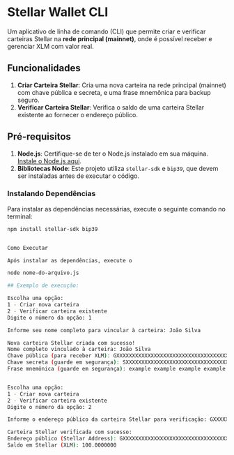 # Stellar Wallet CLI

Um aplicativo de linha de comando (CLI) que permite criar e verificar carteiras Stellar na **rede principal (mainnet)**, onde é possível receber e gerenciar XLM com valor real. 

## Funcionalidades
1. **Criar Carteira Stellar**: Cria uma nova carteira na rede principal (mainnet) com chave pública e secreta, e uma frase mnemônica para backup seguro.
2. **Verificar Carteira Stellar**: Verifica o saldo de uma carteira Stellar existente ao fornecer o endereço público.

## Pré-requisitos
1. **Node.js**: Certifique-se de ter o Node.js instalado em sua máquina. [Instale o Node.js aqui](https://nodejs.org/).
2. **Bibliotecas Node**: Este projeto utiliza `stellar-sdk` e `bip39`, que devem ser instaladas antes de executar o código.

### Instalando Dependências
Para instalar as dependências necessárias, execute o seguinte comando no terminal:


```bash
npm install stellar-sdk bip39


Como Executar

Após instalar as dependências, execute o

node nome-do-arquivo.js

## Exemplo de execução:

Escolha uma opção:
1 - Criar nova carteira
2 - Verificar carteira existente
Digite o número da opção: 1

Informe seu nome completo para vincular à carteira: João Silva

Nova carteira Stellar criada com sucesso!
Nome completo vinculado à carteira: João Silva
Chave pública (para receber XLM): GXXXXXXXXXXXXXXXXXXXXXXXXXXXXXXXXXXXXXXXXXX
Chave secreta (guarde em segurança): SXXXXXXXXXXXXXXXXXXXXXXXXXXXXXXXXXXXXXXXXXX
Frase mnemônica (guarde em segurança): example example example example example example example example example example example example


Escolha uma opção:
1 - Criar nova carteira
2 - Verificar carteira existente
Digite o número da opção: 2

Informe o endereço público da carteira Stellar para verificação: GXXXXXXXXXXXXXXXXXXXXXXXXXXXXXXXXXXXXXXXXXX

Carteira Stellar verificada com sucesso:
Endereço público (Stellar Address): GXXXXXXXXXXXXXXXXXXXXXXXXXXXXXXXXXXXXXXXXXX
Saldo em Stellar (XLM): 100.0000000

